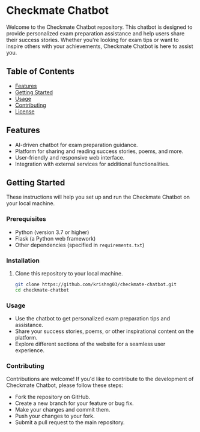 # Checkmate Chatbot

Welcome to the Checkmate Chatbot repository. This chatbot is designed to provide personalized exam preparation assistance and help users share their success stories. Whether you're looking for exam tips or want to inspire others with your achievements, Checkmate Chatbot is here to assist you.

## Table of Contents
- [Features](#features)
- [Getting Started](#getting-started)
- [Usage](#usage)
- [Contributing](#contributing)
- [License](#license)

## Features
- AI-driven chatbot for exam preparation guidance.
- Platform for sharing and reading success stories, poems, and more.
- User-friendly and responsive web interface.
- Integration with external services for additional functionalities.

## Getting Started
These instructions will help you set up and run the Checkmate Chatbot on your local machine.

### Prerequisites
- Python (version 3.7 or higher)
- Flask (a Python web framework)
- Other dependencies (specified in `requirements.txt`)

### Installation
1. Clone this repository to your local machine.
   ```bash
   git clone https://github.com/krishng03/checkmate-chatbot.git
   cd checkmate-chatbot

### Usage
- Use the chatbot to get personalized exam preparation tips and assistance.
- Share your success stories, poems, or other inspirational content on the platform.
- Explore different sections of the website for a seamless user experience.

### Contributing
Contributions are welcome! If you'd like to contribute to the development of Checkmate Chatbot, please follow these steps:

- Fork the repository on GitHub.
- Create a new branch for your feature or bug fix.
- Make your changes and commit them.
- Push your changes to your fork.
- Submit a pull request to the main repository.